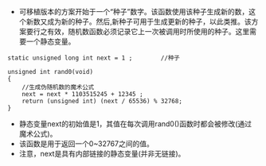 - 可移植版本的方案开始于一个“种子”数字。该函数使用该种子生成新的数，这个新数又成为新的种子。然后,新种子可用于生成更新的种子，以此类推。该方案要行之有效，随机数函数必须记录它上一次被调用时所使用的种子。这里需要一个静态变量。
```
static unsigned long int next = 1 ;        //种子

unsigned int rand0(void)
{
	//生成伪随机数的魔术公式
	next = next * 1103515245 + 12345 ;
	return (unsigned int) (next / 65536) % 32768;
}
```
- 静态变量next的初始值是1，其值在每次调用rand0()函数时都会被修改(通过魔术公式)。
- 该函数是用于返回一个0~32767之间的值。
- 注意，next是具有内部链接的静态变量(并非无链接)。